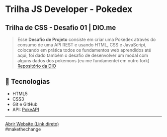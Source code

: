 # Trilha JS Developer - Pokedex
## Trilha de CSS - Desafio 01 | DIO.me
> Esse **Desafio de Projeto** consiste em criar uma Pokedex através do consumo de uma API REST e usando HTML, CSS e JavaScript, colocando em prática todos os fundamentos web aprendidos até aqui, foi dado também o desafio de desenvolver um modal com alguns dados dos pokemons (eu me fundamentei em outro fork) [Repositório da DIO](https://github.com/digitalinnovationone/js-developer-pokedex)  


## 🔧 Tecnologias

- HTML5
- CSS3
- Git e GitHub
- API: [PokeAPI](https://pokeapi.co/)
----------
[Abrir Website (Link direto)](https://yomarcoslinss.github.io/bootcamp-ntt-data-diversidade-em-tech/Desafios%20de%20Projeto/js-developer-pokedex/index.html)  
#makethechange